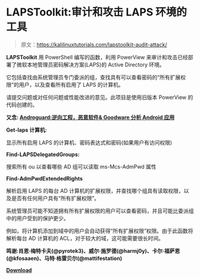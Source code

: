 # LAPSToolkit:审计和攻击 LAPS 环境的工具

> 原文：<https://kalilinuxtutorials.com/lapstoolkit-audit-attack/>

**LAPSToolkit** 用 PowerShell 编写的函数，利用 PowerView 来审计和攻击已经部署了微软本地管理员密码解决方案(LAPS)的 Active Directory 环境。

它包括查找由系统管理员专门委派的组，查找具有可以查看密码的“所有扩展权限”的用户，以及查看所有启用了 LAPS 的计算机。

请提交问题或对任何问题或性能改进的意见。此项目是使用旧版本 PowerView 的代码创建的。

**又念: [Androguard:逆向工程，恶意软件& Goodware 分析 Android 应用](https://kalilinuxtutorials.com/androguard/)**

**Get-laps 计算机:**

显示所有启用 LAPS 的计算机、密码表达式和密码(如果用户有访问权限)

**Find-LAPSDelegatedGroups:**

搜索所有 ou 以查看哪些 AD 组可以读取 ms-Mcs-AdmPwd 属性

**Find-AdmPwdExtendedRights**

解析启用 LAPS 的每台 AD 计算机的扩展权限，并查找哪个组具有读取权限，以及是否有任何用户具有“所有扩展权限”。

系统管理员可能不知道拥有所有扩展权限的用户可以查看密码，并且可能比委派组中的用户受到的保护更少。

例如，将计算机添加到域中的用户会自动获得“所有扩展权限”权限。由于此函数将解析每台 AD 计算机的 ACL，对于较大的域，这可能需要很长时间。

**鸣谢:肖恩·梅特卡夫(@pyrotek3)、威尔·施罗德(@harmj0y)、卡尔·福萨恩(@kfosaaen)、马特·格雷贝尔(@mattifestation)**

[**Download**](https://github.com/leoloobeek/LAPSToolkit)